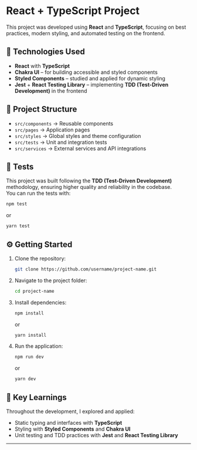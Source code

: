 
# React + TypeScript Project

This project was developed using **React** and **TypeScript**, focusing on best practices, modern styling, and automated testing on the frontend.

## 🚀 Technologies Used

- **React** with **TypeScript**
- **Chakra UI** – for building accessible and styled components
- **Styled Components** – studied and applied for dynamic styling
- **Jest** + **React Testing Library** – implementing **TDD (Test-Driven Development)** in the frontend

## 📂 Project Structure

- `src/components` → Reusable components  
- `src/pages` → Application pages  
- `src/styles` → Global styles and theme configuration  
- `src/tests` → Unit and integration tests  
- `src/services` → External services and API integrations  

## 🧪 Tests

This project was built following the **TDD (Test-Driven Development)** methodology, ensuring higher quality and reliability in the codebase.  
You can run the tests with:

```bash
npm test
````

or

```bash
yarn test
```

## ⚙️ Getting Started

1. Clone the repository:

   ```bash
   git clone https://github.com/username/project-name.git
   ```
2. Navigate to the project folder:

   ```bash
   cd project-name
   ```
3. Install dependencies:

   ```bash
   npm install
   ```

   or

   ```bash
   yarn install
   ```
4. Run the application:

   ```bash
   npm run dev
   ```

   or

   ```bash
   yarn dev
   ```

## 📖 Key Learnings

Throughout the development, I explored and applied:

* Static typing and interfaces with **TypeScript**
* Styling with **Styled Components** and **Chakra UI**
* Unit testing and TDD practices with **Jest** and **React Testing Library**

---
